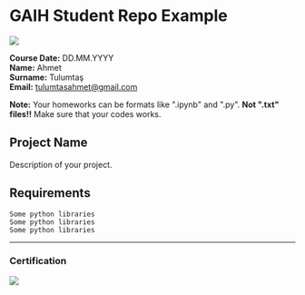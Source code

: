 # GAIH Student Repo Example
![](img/logo.png)

**Course Date:** DD.MM.YYYY  
**Name:** Ahmet  
**Surname:** Tulumtaş  
**Email:** tulumtasahmet@gmail.com  

**Note:** Your homeworks can be formats like ".ipynb" and ".py". **Not ".txt" files!!** Make sure that your codes works.  

## Project Name
Description of your project.

## Requirements
```
Some python libraries
Some python libraries
Some python libraries
```
---

### Certification
![](img/certificate_ex.png)

